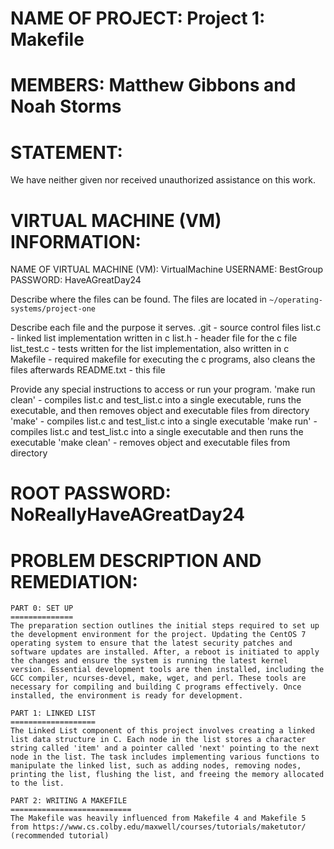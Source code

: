 NAME OF PROJECT: Project 1: Makefile
================

MEMBERS: Matthew Gibbons and Noah Storms
========

STATEMENT:
==========
We have neither given nor received unauthorized assistance on this work.

VIRTUAL MACHINE (VM) INFORMATION:
=================================
NAME OF VIRTUAL MACHINE (VM): VirtualMachine
USERNAME: BestGroup
PASSWORD: HaveAGreatDay24

Describe where the files can be found.
The files are located in `~/operating-systems/project-one`

Describe each file and the purpose it serves.
.git - source control files
list.c - linked list implementation written in c
list.h - header file for the c file
list_test.c - tests written for the list implementation, also written in c
Makefile - required makefile for executing the c programs, also cleans the files afterwards
README.txt - this file

Provide any special instructions to access or run your program.
'make run clean' - compiles list.c and test_list.c into a single executable, runs the executable, and then removes object and executable files from directory
'make' - compiles list.c and test_list.c into a single executable
'make run' - compiles list.c and test_list.c into a single executable and then runs the executable
'make clean' - removes object and executable files from directory

ROOT PASSWORD: NoReallyHaveAGreatDay24
==============

PROBLEM DESCRIPTION AND REMEDIATION:
====================================

	PART 0: SET UP
	==============
	The preparation section outlines the initial steps required to set up the development environment for the project. Updating the CentOS 7 operating system to ensure that the latest security patches and software updates are installed. After, a reboot is initiated to apply the changes and ensure the system is running the latest kernel version. Essential development tools are then installed, including the GCC compiler, ncurses-devel, make, wget, and perl. These tools are necessary for compiling and building C programs effectively. Once installed, the environment is ready for development.

	PART 1: LINKED LIST
	===================
	The Linked List component of this project involves creating a linked list data structure in C. Each node in the list stores a character string called 'item' and a pointer called 'next' pointing to the next node in the list. The task includes implementing various functions to manipulate the linked list, such as adding nodes, removing nodes, printing the list, flushing the list, and freeing the memory allocated to the list.

	PART 2: WRITING A MAKEFILE
	===========================
	The Makefile was heavily influenced from Makefile 4 and Makefile 5 from https://www.cs.colby.edu/maxwell/courses/tutorials/maketutor/ (recommended tutorial)
